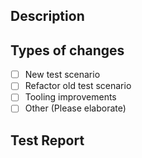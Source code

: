 ## Description

<!--- WHAT is this change about? -->

## Types of changes

<!--- What types of changes does your code introduce? Put an `x` in all the boxes that apply: -->

- [ ] New test scenario
- [ ] Refactor old test scenario
- [ ] Tooling improvements
- [ ] Other (Please elaborate)

## Test Report

<!--- Please add screenshots of the cucumber test report / gatling test report (if its a performance test) -->
